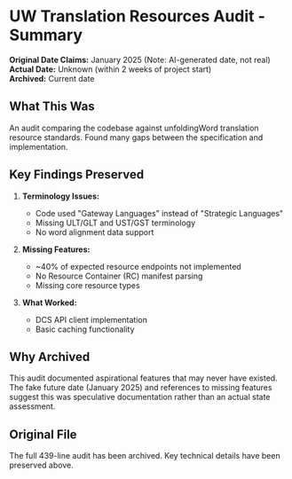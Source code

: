 # UW Translation Resources Audit - Summary

**Original Date Claims:** January 2025 (Note: AI-generated date, not real)  
**Actual Date:** Unknown (within 2 weeks of project start)  
**Archived:** Current date

## What This Was

An audit comparing the codebase against unfoldingWord translation resource standards. Found many gaps between the specification and implementation.

## Key Findings Preserved

1. **Terminology Issues:**
   - Code used "Gateway Languages" instead of "Strategic Languages"
   - Missing ULT/GLT and UST/GST terminology
   - No word alignment data support

2. **Missing Features:**
   - ~40% of expected resource endpoints not implemented
   - No Resource Container (RC) manifest parsing
   - Missing core resource types

3. **What Worked:**
   - DCS API client implementation
   - Basic caching functionality

## Why Archived

This audit documented aspirational features that may never have existed. The fake future date (January 2025) and references to missing features suggest this was speculative documentation rather than an actual state assessment.

## Original File

The full 439-line audit has been archived. Key technical details have been preserved above.

